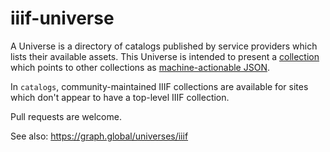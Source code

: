 iiif-universe
=============

A Universe is a directory of catalogs published by service providers which lists their available assets. This Universe is intended to present a [collection](http://iiif.io/api/presentation/2.0/#collections) which points to other collections as [machine-actionable JSON](http://ryanfb.github.io/iiif-universe/iiif-universe.json).

In `catalogs`, community-maintained IIIF collections are available for sites which don't appear to have a top-level IIIF collection.

Pull requests are welcome.

See also: <https://graph.global/universes/iiif>
